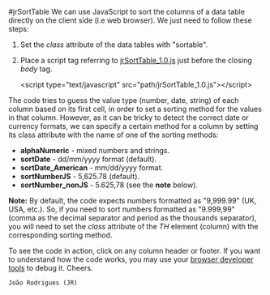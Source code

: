 #jrSortTable
We can use JavaScript to sort the columns of a data table directly on the client side (i.e web browser). We just need to follow these steps:

1. Set the *class* attribute of the data tables with "sortable".
2. Place a script tag referring to  [jrSortTable_1.0.js](https://github.com/jrodgs/jrSortTable/blob/master/jrSortTable_1.0.js) just before the closing *body* tag.

    &lt;script type="text/javascript" src="path/jrSortTable_1.0.js">&lt;/script>

The code tries to guess the value type (number, date, string) of each column based on its first cell, in order to set a sorting method for the values in that column. However, as it can be tricky to detect the correct date or currency formats, we can specify a certain method for a column by setting its class attribute with the name of one of the sorting methods:

*   **alphaNumeric** - mixed numbers and strings.
*   **sortDate** - dd/mm/yyyy format (default).
*   **sortDate_American** - mm/dd/yyyy format.
*   **sortNumberJS** - 5,625.78 (default).
*   **sortNumber_nonJS** -  5.625,78 (see the **note** below).

**Note:** By default, the code expects numbers formatted as "9,999.99" (UK, USA, etc.). So, if you need to sort numbers formatted as "9.999,99" (comma as the decimal separator and period as the thousands separator), you will need to set the *class* attribute of the *TH* element (column) with the corresponding sorting method.

To see the code in action, click on any column header or footer. If you want to understand how the code works, you may use your [browser developer tools](http://devtoolsecrets.com/) to debug it.
Cheers.

    João Rodrigues (JR)
